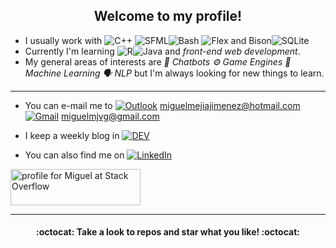 <h2 align="center">Welcome to my profile!</h2>

- I usually work with ![C++](https://img.shields.io/badge/C++-blue?logo=c%2B%2B&logoColor=white&style=flat-square) ![SFML](https://img.shields.io/badge/-SFML-green?style=flat-square)![Bash](https://img.shields.io/badge/-Bash-purple?style=flat-square&logo=GNU+bash&logoColor=white)  ![Flex and Bison](https://img.shields.io/badge/-Flex%20%26%20Bison-darkgrey?style=flat-square&logo=GNU&logoColor=white)![SQLite](https://img.shields.io/badge/SQLite-gray?logo=sqlite&logoColor=white&style=flat-square) 
- Currently I'm learning ![R](https://img.shields.io/badge/-R-brown?style=flat-square&logo=R&logoColor=white)![Java](https://img.shields.io/badge/-Java-orange?style=flat-square&logo=Java&logoColor=white) and _front-end web development_.
- My general areas of interests are <i>:robot: Chatbots :gear: Game Engines :brain: Machine Learning :speaking_head: NLP</i> but I'm always looking for new things to learn.

***

- You can e-mail me to [![Outlook](https://img.shields.io/badge/-Outlook-blue?&style=flat-square&logo=microsoft%20outlook&logoColor=white)](mailto:miguelmejiajimenez@hotmail.com) miguelmejiajimenez@hotmail.com [![Gmail](https://img.shields.io/badge/-Gmail-red?&style=flat-square&logo=gmail&logoColor=white)](mailto:miguelmjvg@gmail.com) miguelmjvg@gmail.com

- I keep a weekly blog in [![DEV](https://img.shields.io/badge/-DEV-black?&style=flat-square&logo=dev.to&logoColor=white)](https://dev.to/miguelmj)

-  You can also find me on [![LinkedIn](https://img.shields.io/badge/-LinkedIn-blue?style=flat-square&logo=linkedin&logoColor=white)](https://www.linkedin.com/in/miguel-mej%C3%ADa-jim%C3%A9nez/?locale=en_US)

  <a href="https://stackoverflow.com/users/8757033/miguel"><img src="https://stackoverflow.com/users/flair/8757033.png" width="208" height="58" alt="profile for Miguel at Stack Overflow" title="profile for Miguel at Stack Overflow"></a> 

***
<h4 align="center">:octocat: Take a look to repos and star what you like! :octocat:</h4>
